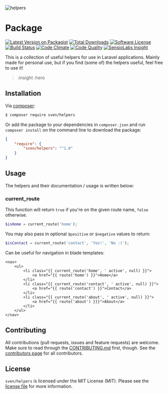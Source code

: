![helpers](https://cloud.githubusercontent.com/assets/11269635/23331282/fc1f9b66-fb62-11e6-953d-19d813ea39ef.jpg)

# Package

[![Latest Version on Packagist][ico-version]][link-packagist]
[![Total Downloads][ico-downloads]][link-downloads]
[![Software License][ico-license]](LICENSE.md)
[![Build Status][ico-travis]][link-travis]
[![Code Climate][ico-codeclimate]][link-codeclimate]
[![Code Quality][ico-quality]][link-quality]
[![SensioLabs Insight][ico-insight]][link-insight]

This is a collection of useful helpers for use in Laravel applications. Mainly
made for personal use, but if you find (some of) the helpers useful, feel free
to use it!

> :insight
> :hero

## Installation
Via [composer](http://getcomposer.org):

```bash
$ composer require sven/helpers
```

Or add the package to your dependencies in `composer.json` and run
`composer install` on the command line to download the package:

```json
{
    "require": {
        "sven/helpers": "^1.0"
    }
}
```

## Usage
The helpers and their documentation / usage is written below:

### current_route
This function will return `true` if you're on the given route name, `false` otherwise.

```php
$isHome = current_route('home');
```

You may also pass in optional `$positive` or `$negative` values to return:

```php
$isContact = current_route('contact', 'Yes!', 'No :(');
```

Can be useful for navigation in blade templates:
```blade
<nav>
    <ul>
        <li class="{{ current_route('home', ' active', null) }}">
            <a href="{{ route('home') }}">Home</a>
        </li>    
        <li class="{{ current_route('contact', ' active', null) }}">
            <a href="{{ route('contact') }}">Contact</a>
        </li>    
        <li class="{{ current_route('about', ' active', null) }}">
            <a href="{{ route('about') }}}">About</a>
        </li>    
    </ul>
</nav>
```

## Contributing
All contributions (pull requests, issues and feature requests) are
welcome. Make sure to read through the [CONTRIBUTING.md](CONTRIBUTING.md) first,
though. See the [contributors page](../../graphs/contributors) for all contributors.

## License
`sven/helpers` is licensed under the MIT License (MIT). Please see the
[license file](LICENSE.md) for more information.

[ico-version]: https://img.shields.io/packagist/v/sven/helpers.svg?style=flat-square
[ico-license]: https://img.shields.io/badge/license-MIT-green.svg?style=flat-square
[ico-downloads]: https://img.shields.io/packagist/dt/sven/helpers.svg?style=flat-square
[ico-travis]: https://img.shields.io/travis/svenluijten/helpers.svg?style=flat-square
[ico-codeclimate]: https://img.shields.io/codeclimate/github/svenluijten/helpers.svg?style=flat-square
[ico-quality]: https://img.shields.io/scrutinizer/g/svenluijten/helpers.svg?style=flat-square
[ico-insight]: https://img.shields.io/sensiolabs/i/:insight.svg?style=flat-square

[link-packagist]: https://packagist.org/packages/sven/helpers
[link-downloads]: https://packagist.org/packages/sven/helpers
[link-travis]: https://travis-ci.org/svenluijten/helpers
[link-codeclimate]: https://codeclimate.com/github/svenluijten/helpers
[link-quality]: https://scrutinizer-ci.com/g/svenluijten/helpers/?branch=master
[link-insight]: https://insight.sensiolabs.com/projects/:insight
